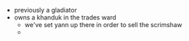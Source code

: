- previously a gladiator
- owns a khanduk in the trades ward
	- we've set yann up there in order to sell the scrimshaw
	- 